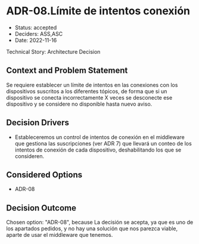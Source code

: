 # ADR-08.Límite de intentos conexión

* Status: accepted
* Deciders: ASS,ASC
* Date: 2022-11-16

Technical Story: Architecture Decision

## Context and Problem Statement

Se requiere establecer un límite de intentos en las conexiones con los dispositivos suscritos a los diferentes tópicos, de forma que si un dispositivo se conecta incorrectamente X veces se desconecte ese dispositivo y se considere no disponible hasta nuevo aviso.

## Decision Drivers

* Estableceremos un control de intentos de conexión en el middleware que gestiona las suscripciones (ver ADR 7) que llevará un conteo de los intentos de conexión de cada dispositivo, deshabilitando los que se consideren.

## Considered Options

* ADR-08

## Decision Outcome

Chosen option: "ADR-08", because La decisión se acepta, ya que es uno de los apartados pedidos, y no hay una solución que nos parezca viable, aparte de usar el middleware que tenemos.
